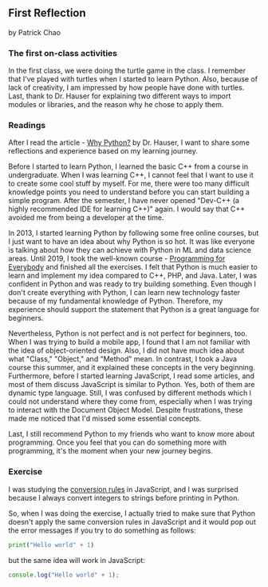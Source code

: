 ## First Reflection

by Patrick Chao

### The first on-class activities

In the first class, we were doing the turtle game in the class. I remember that I've played with turtles when I started to learn Python. Also, because of lack of creativity, I am impressed by how people have done with turtles. Last, thank to Dr. Hauser for explaining two different ways to import modules or libraries, and the reason why he chose to apply them. 

### Readings

After I read the article - [Why Python?](https://inf380p.github.io/reading/why-python.html) by Dr. Hauser, I want to share some reflections and experience based on my learning journey.

Before I started to learn Python, I learned the basic C++ from a course in undergraduate. When I was learning C++, I cannot feel that I want to use it to create some cool stuff by myself. For me, there were too many difficult knowledge points you need to understand before you can start building a simple program. After the semester, I have never opened "Dev-C++ (a highly recommended IDE for learning C++)" again. I would say that C++ avoided me from being a developer at the time.

In 2013, I started learning Python by following some free online courses, but I just want to have an idea about why Python is so hot. It was like everyone is talking about how they can achieve with Python in ML and data science areas. Until 2019, I took the well-known course - [Programming for Everybody](https://www.coursera.org/learn/python) and finished all the exercises. I felt that Python is much easier to learn and implement my idea compared to C++, PHP, and Java. Later, I was confident in Python and was ready to try building something. Even though I don't create everything with Python, I can learn new technology faster because of my fundamental knowledge of Python. Therefore, my experience should support the statement that Python is a great language for beginners.

Nevertheless, Python is not perfect and is not perfect for beginners, too. When I was trying to build a mobile app, I found that I am not familiar with the idea of object-oriented design. Also, I did not have much idea about what "Class," "Object," and "Method" mean. In contrast, I took a Java course this summer, and it explained these concepts in the very beginning. Furthermore, before I started learning JavaScript, I read some articles, and most of them discuss JavaScript is similar to Python. Yes, both of them are dynamic type language. Still, I was confused by different methods which I could not understand where they come from, especially when I was trying to interact with the Document Object Model. Despite frustrations, these made me noticed that I'd missed some essential concepts.

Last, I still recommend Python to my friends who want to know more about programming. Once you feel that you can do something more with programming, it's the moment when your new journey begins.

### Exercise

I was studying the [conversion rules](https://dmitripavlutin.com/javascriptss-addition-operator-demystified/) in JavaScript, and I was surprised because I always convert integers to strings before printing in Python. 

So, when I was doing the exercise, I actually tried to make sure that Python doesn't apply the same conversion rules in JavaScript and it would pop out the error messages if you try to do something as follows:

```python
print("Hello world" + 1)
```

but the same idea will work in JavaScript:

```javascript
console.log("Hello world" + 1);
```


